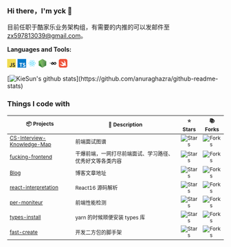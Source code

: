 ### Hi there，I'm yck 👋

目前任职于酷家乐业务架构组，有需要的内推的可以发邮件至 zx597813039@gmail.com。

**Languages and Tools:**  

<code><img height="20" src="https://raw.githubusercontent.com/github/explore/80688e429a7d4ef2fca1e82350fe8e3517d3494d/topics/javascript/javascript.png"></code>
<code><img height="20" src="https://raw.githubusercontent.com/github/explore/80688e429a7d4ef2fca1e82350fe8e3517d3494d/topics/typescript/typescript.png"></code>
<code><img height="20" src="https://raw.githubusercontent.com/github/explore/80688e429a7d4ef2fca1e82350fe8e3517d3494d/topics/react/react.png"></code>
<code><img height="20" src="https://raw.githubusercontent.com/github/explore/80688e429a7d4ef2fca1e82350fe8e3517d3494d/topics/nodejs/nodejs.png"></code>
<code><img height="20" src="https://raw.githubusercontent.com/github/explore/80688e429a7d4ef2fca1e82350fe8e3517d3494d/topics/go/go.png"></code>
<code><img height="20" src="https://raw.githubusercontent.com/github/explore/80688e429a7d4ef2fca1e82350fe8e3517d3494d/topics/swift/swift.png"></code>


[![KieSun's github stats](https://github-readme-stats.vercel.app/api?username=KieSun&show_icons=true&bg_color=320,323031,84a59d&icon_color=b0c4b1&title_color=eec170&text_color=a2a392&include_all_commits=true")](https://github.com/anuraghazra/github-readme-stats)

### Things I code with

<table style="font-size: 12px">
  <thead align="center">
    <tr>
      <th>📦 Projects</th>
      <th>📃 Description</th>
      <th>⭐ Stars</th>
      <th>📚 Forks</th>
      <!-- <th>🛎 Issues</th> -->
    </tr>
  </thead>

  <tbody>
    <tr>
      <td><a href="https://github.com/InterviewMap/CS-Interview-Knowledge-Map">CS-Interview-Knowledge-Map</a></td>
      <td>前端面试图谱</td>
      <td><img alt="Stars" src="https://img.shields.io/github/stars/InterviewMap/CS-Interview-Knowledge-Map?style=plastic&labelColor=373f51&color=e07a5f" /></td>
      <td><img alt="Forks" src="https://img.shields.io/github/forks/InterviewMap/CS-Interview-Knowledge-Map?style=plastic&labelColor=373f51&color=e07a5f" /></td>
    </tr>
    <tr>
      <td><a href="https://github.com/KieSun/fucking-frontend">fucking-frontend</a></td>
      <td>干爆前端，一网打尽前端面试、学习路径、优秀好文等各类内容</td>
      <td><img alt="Stars" src="https://img.shields.io/github/stars/KieSun/fucking-frontend?style=plastic&labelColor=373f51&color=e07a5f" /></td>
      <td><img alt="Forks" src="https://img.shields.io/github/forks/KieSun/fucking-frontend?style=plastic&labelColor=373f51&color=e07a5f" /></td>
    </tr>
    <tr>
      <td><a href="https://github.com/KieSun/Dream">Blog</a></td>
      <td>博客文章地址</td>
      <td><img alt="Stars" src="https://img.shields.io/github/stars/KieSun/Dream?style=plastic&labelColor=373f51&color=e07a5f" /></td>
      <td><img alt="Forks" src="https://img.shields.io/github/forks/KieSun/Dream?style=plastic&labelColor=373f51&color=e07a5f" /></td>
    </tr>
    <tr>
      <td><a href="https://github.com/KieSun/react-interpretation">react-interpretation</a></td>
      <td>React16 源码解析</td>
      <td><img alt="Stars" src="https://img.shields.io/github/stars/KieSun/react-interpretation?style=plastic&labelColor=373f51&color=e07a5f" /></td>
      <td><img alt="Forks" src="https://img.shields.io/github/forks/KieSun/react-interpretation?style=plastic&labelColor=373f51&color=e07a5f" /></td>
    </tr>
    <tr>
      <td><a href="https://github.com/KieSun/per-moniteur">per-moniteur</a></td>
      <td>前端性能检测</td>
      <td><img alt="Stars" src="https://img.shields.io/github/stars/KieSun/per-moniteur?style=plastic&labelColor=373f51&color=e07a5f" /></td>
      <td><img alt="Forks" src="https://img.shields.io/github/forks/KieSun/per-moniteur?style=plastic&labelColor=373f51&color=e07a5f" /></td>
    </tr>
    <tr>
      <td><a href="https://github.com/KieSun/types-install">types-install</a></td>
      <td>yarn 的时候顺便安装 types 库</td>
      <td><img alt="Stars" src="https://img.shields.io/github/stars/KieSun/types-install?style=plastic&labelColor=373f51&color=e07a5f" /></td>
      <td><img alt="Forks" src="https://img.shields.io/github/forks/KieSun/types-install?style=plastic&labelColor=373f51&color=e07a5f" /></td>
    </tr>
    <tr>
      <td><a href="https://github.com/KieSun/fast-create">fast-create</a></td>
      <td>开发二方包的脚手架</td>
      <td><img alt="Stars" src="https://img.shields.io/github/stars/KieSun/fast-create?style=plastic&labelColor=373f51&color=e07a5f" /></td>
      <td><img alt="Forks" src="https://img.shields.io/github/forks/KieSun/fast-create?style=plastic&labelColor=373f51&color=e07a5f" /></td>
    </tr>
  </tbody>
</table>

